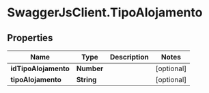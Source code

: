 # SwaggerJsClient.TipoAlojamento

## Properties

| Name                 | Type       | Description | Notes      |
| -------------------- | ---------- | ----------- | ---------- |
| **idTipoAlojamento** | **Number** |             | [optional] |
| **tipoAlojamento**   | **String** |             | [optional] |
